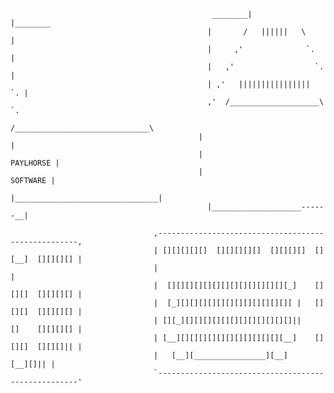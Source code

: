                                                  ________|          |________
                                                |       /   ||||||   \       |
                                                |     ,'              `.     |
                                                |   ,'                  `.   |
                                                | ,'   ||||||||||||||||   `. |
                                                ,'  /____________________\  `.
                                               /______________________________\
                                              |                                |
                                              |                      PAYLHORSE |
                                              |                       SOFTWARE |
                                              |________________________________|
                                                |____________________------__|
                           
                                    ,----------------------------------------------------,
                                    | [][][][][]  [][][][][]  [][][][]  [][__]  [][][][] |
                                    |                                                    |
                                    |  [][][][][][][][][][][][][][_]    [][][]  [][][][] |
                                    |  [_][][][][][][][][][][][][][ |   [][][]  [][][][] |
                                    | [][_][][][][][][][][][][][][]||     []    [][][][] |
                                    | [__][][][][][][][][][][][][__]    [][][]  [][][]|| |
                                    |   [__][________________][__]              [__][]|| |
                                    `----------------------------------------------------'
